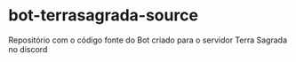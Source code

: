 # bot-terrasagrada-source
Repositório com o código fonte do Bot criado para o servidor Terra Sagrada no discord
